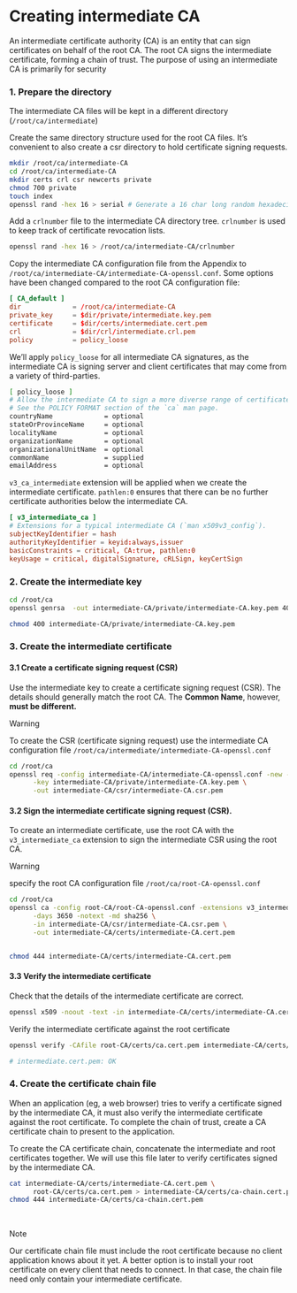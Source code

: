# Creating __intermediate CA__

An intermediate certificate authority (CA) is an entity that can sign certificates on behalf of the root CA. The root CA signs the intermediate certificate, forming a chain of trust.
The purpose of using an intermediate CA is primarily for security

### 1. Prepare the directory

The intermediate CA files will be kept in a different directory (`/root/ca/intermediate`) 

Create the same directory structure used for the root CA files. It’s convenient to also create a csr directory to hold certificate signing requests.

```bash
mkdir /root/ca/intermediate-CA
cd /root/ca/intermediate-CA
mkdir certs crl csr newcerts private
chmod 700 private
touch index
openssl rand -hex 16 > serial # Generate a 16 char long random hexadecimal number 
```

Add a `crlnumber` file to the intermediate CA directory tree. `crlnumber` is used to keep track of certificate revocation lists.
```bash
openssl rand -hex 16 > /root/ca/intermediate-CA/crlnumber
```

Copy the intermediate CA configuration file from the Appendix to `/root/ca/intermediate-CA/intermediate-CA-openssl.conf`. Some options have been changed compared to the root CA configuration file:

```conf
[ CA_default ]
dir             = /root/ca/intermediate-CA
private_key     = $dir/private/intermediate.key.pem
certificate     = $dir/certs/intermediate.cert.pem
crl             = $dir/crl/intermediate.crl.pem
policy          = policy_loose
```

We’ll apply `policy_loose` for all intermediate CA signatures, as the intermediate CA is signing server and client certificates that may come from a variety of third-parties.

```bash
[ policy_loose ]
# Allow the intermediate CA to sign a more diverse range of certificates.
# See the POLICY FORMAT section of the `ca` man page.
countryName             = optional
stateOrProvinceName     = optional
localityName            = optional
organizationName        = optional
organizationalUnitName  = optional
commonName              = supplied
emailAddress            = optional
```


`v3_ca_intermediate` extension will be applied when we create the intermediate certificate. `pathlen:0` ensures that there can be no further certificate authorities below the intermediate CA.
```conf
[ v3_intermediate_ca ]
# Extensions for a typical intermediate CA (`man x509v3_config`).
subjectKeyIdentifier = hash
authorityKeyIdentifier = keyid:always,issuer
basicConstraints = critical, CA:true, pathlen:0
keyUsage = critical, digitalSignature, cRLSign, keyCertSign
```



### 2. Create the intermediate key

```bash
cd /root/ca
openssl genrsa  -out intermediate-CA/private/intermediate-CA.key.pem 4096

chmod 400 intermediate-CA/private/intermediate-CA.key.pem
```

### 3. Create the intermediate certificate

#### 3.1 Create a certificate signing request (CSR)

Use the intermediate key to create a certificate signing request (CSR). The details should generally match the root CA. 
The __Common Name__, however, __must be different.__

> [!WARNING]  
> To create the CSR (certificate signing request) use the intermediate CA configuration file `/root/ca/intermediate/intermediate-CA-openssl.conf`

```bash
cd /root/ca
openssl req -config intermediate-CA/intermediate-CA-openssl.conf -new -sha256 \
      -key intermediate-CA/private/intermediate-CA.key.pem \
      -out intermediate-CA/csr/intermediate-CA.csr.pem
```

#### 3.2 Sign the intermediate certificate signing request (CSR).

To create an intermediate certificate, use the root CA with the `v3_intermediate_ca` extension to sign the intermediate CSR using the root CA.


> [!WARNING]  
> specify the root CA configuration file `/root/ca/root-CA-openssl.conf`

```bash
cd /root/ca
openssl ca -config root-CA/root-CA-openssl.conf -extensions v3_intermediate_ca \
      -days 3650 -notext -md sha256 \
      -in intermediate-CA/csr/intermediate-CA.csr.pem \
      -out intermediate-CA/certs/intermediate-CA.cert.pem


chmod 444 intermediate-CA/certs/intermediate-CA.cert.pem
```

#### 3.3 Verify the intermediate certificate

Check that the details of the intermediate certificate are correct.

```bash
openssl x509 -noout -text -in intermediate-CA/certs/intermediate-CA.cert.pem
```


Verify the intermediate certificate against the root certificate
```bash
openssl verify -CAfile root-CA/certs/ca.cert.pem intermediate-CA/certs/intermediate-CA.cert.pem

# intermediate.cert.pem: OK
```

### 4. Create the certificate chain file
When an application (eg, a web browser) tries to verify a certificate signed by the intermediate CA, it must also verify the intermediate certificate against the root certificate. To complete the chain of trust, create a CA certificate chain to present to the application.

To create the CA certificate chain, concatenate the intermediate and root certificates together. We will use this file later to verify certificates signed by the intermediate CA.

```bash
cat intermediate-CA/certs/intermediate-CA.cert.pem \
      root-CA/certs/ca.cert.pem > intermediate-CA/certs/ca-chain.cert.pem
chmod 444 intermediate-CA/certs/ca-chain.cert.pem
```

<br/>

> [!NOTE]  
> Our certificate chain file must include the root certificate because no client application knows about it yet. A better option is to install your root certificate on every client that needs to connect. In that case, the chain file need only contain your intermediate certificate.